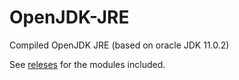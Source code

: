 # OpenJDK-JRE
Compiled OpenJDK JRE (based on oracle JDK 11.0.2)

See [releses](https://github.com/GEEKOFIA/OpenJDK-JRE/releases) for the modules included.
